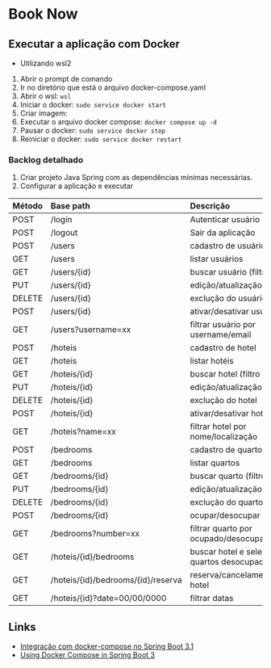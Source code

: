 # Book Now

## Executar a aplicação com Docker

* Utilizando wsl2

1. Abrir o prompt de comando
2. Ir no diretório que está o arquivo docker-compose.yaml
3. Abrir o wsl: `wsl`
4. Iniciar o docker: `sudo service docker start`
5. Criar imagem:
6. Executar o arquivo docker compose: `docker compose up -d`
7. Pausar o docker: `sudo service docker stop`
8. Reiniciar o docker: `sudo service docker restart`

### Backlog detalhado

1. Criar projeto Java Spring com as dependências mínimas necessárias.
2. Configurar a aplicação e executar

| Método | Base path                          | Descrição                                       |
|:-------|:-----------------------------------|:------------------------------------------------|
| POST   | /login                             | Autenticar usuário                              |
| POST   | /logout                            | Sair da aplicação                               |
| POST   | /users                             | cadastro de usuário                             |
| GET    | /users                             | listar usuários                                 |
| GET    | /users/{id}                        | buscar usuário (filtro simples)                 |
| PUT    | /users/{id}                        | edição/atualização do usuário                   |
| DELETE | /users/{id}                        | exclução do usuário                             |
| POST   | /users/{id}                        | ativar/desativar usuário                        |
| GET    | /users?username=xx                 | filtrar usuário por username/email              |
| POST   | /hoteis                            | cadastro de hotel                               |
| GET    | /hoteis                            | listar hotéis                                   |
| GET    | /hoteis/{id}                       | buscar hotel (filtro simples)                   |
| PUT    | /hoteis/{id}                       | edição/atualização do hotel                     |
| DELETE | /hoteis/{id}                       | exclução do hotel                               |
| POST   | /hoteis/{id}                       | ativar/desativar hotel                          |
| GET    | /hoteis?name=xx                    | filtrar hotel por nome/localização              |
| POST   | /bedrooms                          | cadastro de quarto                              |
| GET    | /bedrooms                          | listar quartos                                  |
| GET    | /bedrooms/{id}                     | buscar quarto (filtro simples)                  |
| PUT    | /bedrooms/{id}                     | edição/atualização do quarto                    |
| DELETE | /bedrooms/{id}                     | exclução do quarto                              |
| POST   | /bedrooms/{id}                     | ocupar/desocupar quarto                         |
| GET    | /bedrooms?number=xx                | filtrar quarto por ocupado/desocupado/número    |
| GET    | /hoteis/{id}/bedrooms              | buscar hotel e selecionar os quartos desocupado |
| GET    | /hoteis/{id}/bedrooms/{id}/reserva | reserva/cancelamento de hotel                   |
| GET    | /hoteis/{id}?date=00/00/0000       | filtrar datas                                   |

## Links

- [Integração com docker-compose no Spring Boot 3.1](https://medium.com/@valdemarjuniorr/integra%C3%A7%C3%A3o-com-docker-compose-no-spring-boot-3-1-b0bea36c9549)
- [Using Docker Compose in Spring Boot 3](https://howtodoinjava.com/spring-boot/spring-boot-docker-compose/)

